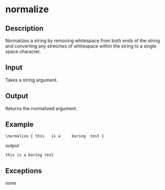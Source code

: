 normalize
=========

## Description

Normalizes a string by removing whitespace from both ends of the string and converting any stretches of whitespace within the string to a single space character.

## Input

Takes a string argument.

## Output

Returns the normalized argument.

## Example

    \normalize { this   is a     boring  test }

output

    this is a boring test

## Exceptions

none
